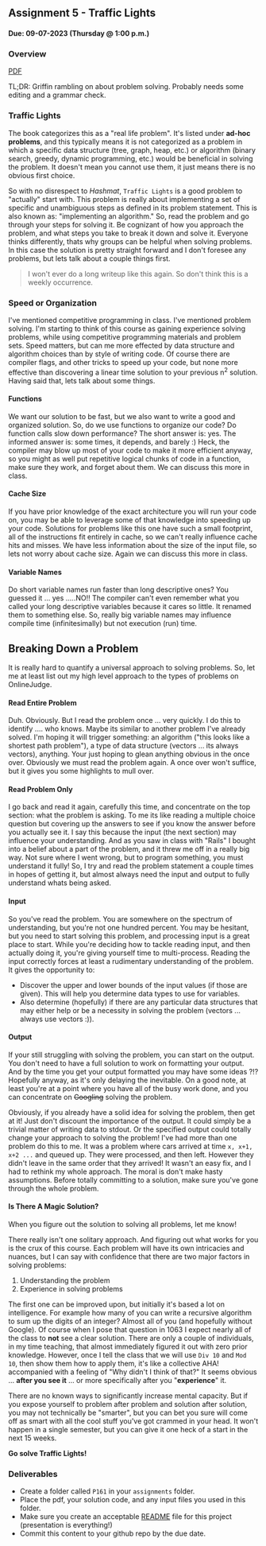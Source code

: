 ## Assignment 5 - Traffic Lights
#### Due: 09-07-2023 (Thursday @ 1:00 p.m.)

### Overview

[PDF](p161.pdf)

TL;DR: Griffin rambling on about problem solving. Probably needs some editing and a grammar check.

### Traffic Lights

The book categorizes this as a "real life problem". It's listed under **ad-hoc problems**, and this typically means it is not categorized as a problem in which a specific data structure (tree, graph, heap, etc.) or algorithm (binary search, greedy, dynamic programming, etc.) would be beneficial in solving the problem. It doesn't mean you cannot use them, it just means there is no obvious first choice.

So with no disrespect to *Hashmat*, `Traffic Lights` is a good problem to "actually" start with. This problem is really about implementing a set of specific and unambiguous steps as defined in its problem statement. This is also known as: "implementing an algorithm." So, read the problem and go through your steps for solving it. Be cognizant of how you approach the problem, and what steps you take to break it down and solve it. Everyone thinks differently, thats why groups can be helpful when solving problems. In this case the solution is pretty straight forward and I don't foresee any problems, but lets talk about a couple things first. 

>I won't ever do a long writeup like this again. So don't think this is a weekly occurrence.

### Speed or Organization

I've mentioned competitive programming in class. I've mentioned problem solving. I'm starting to think of this course as gaining experience solving problems, while using competitive programming materials and problem sets. Speed matters, but can me more effected by data structure and algorithm choices than by style of writing code. Of course there are compiler flags, and other tricks to speed up your code, but none more effective than discovering a linear time solution to your previous n<sup>2</sup> solution. Having said that, lets talk about some things.

#### Functions

We want our solution to be fast, but we also want to write a good and organized solution. So, do we use functions to organize our code? Do function calls slow down performance? The short answer is: yes. The informed answer is: some times, it depends, and barely :) Heck, the compiler may blow up most of your code to make it more efficient anyway, so you might as well put repetitive logical chunks of code in a function, make sure they work, and forget about them. We can discuss this more in class.

#### Cache Size

If you have prior knowledge of the exact architecture you will run your code on, you may be able to leverage some of that knowledge into speeding up your code. Solutions for problems like this one have such a small footprint, all of the instructions fit entirely in cache, so we can't really influence cache hits and misses. We have less information about the size of the input file, so lets not worry about cache size. Again we can discuss this more in class.

#### Variable Names

Do short variable names run faster than long descriptive ones? You guessed it ... yes .....NO!! The compiler can't even remember what you called your long descriptive variables because it cares so little. It renamed them to something else. So, really big variable names may influence compile time (infinitesimally) but not execution (run) time.

## Breaking Down a Problem

It is really hard to quantify a universal approach to solving problems. So, let me at least list out my high level approach to the types of problems on OnlineJudge.

#### Read Entire Problem

Duh. Obviously. But I read the problem once ... very quickly. I do this to identify .... who knows. Maybe its similar to another problem I've already solved. I'm hoping it will trigger something: an algorithm ("this looks like a shortest path problem"), a type of data structure (vectors ... its always vectors), anything. Your just hoping to glean anything obvious in the once over. Obviously we must read the problem again. A once over won't suffice, but it gives you some highlights to mull over.

#### Read Problem Only

I go back and read it again, carefully this time, and concentrate on the top section: what the problem is asking. To me its like reading a multiple choice question but covering up the answers to see if you know the answer before you actually see it. I say this because the input (the next section) may influence your understanding. And as you saw in class with "Rails" I bought into a belief about a part of the problem, and it threw me off in a really big way. Not sure where I went wrong, but to program something, you must understand it fully! So, I try and read the problem statement a couple times in hopes of getting it, but almost always need the input and output to fully understand whats being asked.

#### Input

So you've read the problem. You are somewhere on the spectrum of understanding, but you're not one hundred percent. You may be hesitant, but you need to start solving this problem, and processing input is a great place to start. While you're deciding how to tackle reading input, and then actually doing it, you're giving yourself time to multi-process. Reading the input correctly forces at least a rudimentary understanding of the problem. It gives the opportunity to:

- Discover the upper and lower bounds of the input values (if those are given). This will help you determine data types to use for variables.
- Also determine (hopefully) if there are any particular data structures that may either help or be a necessity in solving the problem (vectors ... always use vectors :)).

#### Output

If your still struggling with solving the problem, you can start on the output. You don't need to have a full solution to work on formatting your output. And by the time you get your output formatted you may have some ideas ?!? Hopefully anyway, as it's only delaying the inevitable. On a good note, at least you're at a point where you have all of the busy work done, and you can concentrate on ~~Googling~~ solving the problem.

Obviously, if you already have a solid idea for solving the problem, then get at it! Just don't discount the importance of the output. It could simply be a trivial matter of writing data to stdout. Or the specified output could totally change your approach to solving the problem! I've had more than one problem do this to me. It was a problem where cars arrived at time `x, x+1, x+2 ...` and queued up. They were processed, and then left. However they didn't leave in the same order that they arrived! It wasn't an easy fix, and I had to rethink my whole approach. The moral is don't make hasty assumptions. Before totally committing to a solution, make sure you've gone through the whole problem. 


#### Is There A Magic Solution?

When you figure out the solution to solving all problems, let me know! 

There really isn't one solitary approach. And figuring out what works for you is the crux of this course. Each problem will have its own intricacies and nuances, but I can say with confidence that there are two major factors in solving problems:

1. Understanding the problem
2. Experience in solving problems

The first one can be improved upon, but initially it's based a lot on intelligence. For example how many of you can write a recursive algorithm to sum up the digits of an integer? Almost all of you (and hopefully without Google). Of course when I pose that question in 1063 I expect nearly all of the class to **not** see a clear solution. There are only a couple of individuals, in my time teaching, that almost immediately figured it out with zero prior knowledge.  However, once I tell the class that we will use `Div 10` and `Mod 10`, then show them how to apply them, it's like a collective AHA! accompanied with a feeling of "Why didn't I think of that?" It seems obvious ... **after you see it** ... or more specifically after you "**experience**" it. 

There are no known ways to significantly increase mental capacity. But if you expose yourself to problem after problem and solution after solution, you may not technically be "smarter", but you can bet you sure will come off as smart with all the cool stuff you've got crammed in your head. It won't happen in a single semester, but you can give it one heck of a start in the next 15 weeks. 

**Go solve Traffic Lights!**

### Deliverables

- Create a folder called `P161` in your `assignments` folder.
- Place the pdf, your solution code, and any input files you used in this folder.
- Make sure you create an acceptable [README](../../Resources/03-Readmees/README.md) file for this project (presentation is everything!)
- Commit this content to your github repo by the due date.
